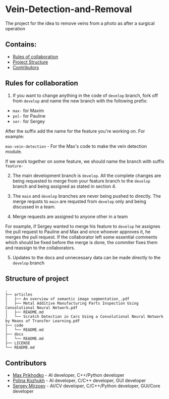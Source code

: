 # Vein-Detection-and-Removal
The project for the idea to remove veins from a photo as after a surgical operation

## Contains:

- [Rules of collaboration](#rules)
- [Project Structure](#structure)
- [Contributors](#thanks)

<a name="rules"/>

## Rules for collaboration

1) If you want to change anything in the code of `develop` branch, fork off from `develop` and name the new branch with the following prefix:

- `max-` for Maxim
- `pol-` for Pauline
- `ser-` for Sergey

After the suffix add the name for the feature you're working on. For example:

`max-vein-detection` - For the Max's code to make the vein detection module.

If we work together on some feature, we should name the branch with suffix `feature-`

2) The main development branch is `develop`. All the complete changes are being requested to merge from your feature branch to the `develop` branch and being assigned as stated in section 4.

3) The `main` and `develop` branches are never being pushed to directly. The merge requsts to `main` are requsted from `develop` only and being discussed in a team.

4) Merge requests are assigned to anyone other in a team

  For example, if Sergey wanted to merge his feature to `develop` he assignes the pull request to Pauline and Max and once whoever approves it, he merges the pull request. If the collaborator left some essential comments which should be fixed before the merge is done, the commiter fixes them and reassign to the collaborators.

5) Updates to the docs and unnecessary data can be made directly to the `develop` branch

<a name="structure"/>

## Structure of project

    .
    ├── articles
    │   ├── An overview of semantic image segmentation_.pdf
    │   ├── Metal Additive Manufacturing Parts Inspection Using Convolutional Neural Network.pdf
    │   ├── README.md
    │   └── Scratch Detection in Cars Using a Convolutional Neural Network by Means of Transfer Learning.pdf
    ├── code
    │   └── README.md
    ├── docs
    │   └── README.md
    ├── LICENSE
    └── README.md

<a name="thanks"/>

## Contributors

- [Max Prikhodko](https://github.com/max-prihodko) - AI developer, C++/Python developer
- [Polina Kozhukh](https://github.com/PolinaRise) - AI developer, C/C++ developer, GUI developer
- [Sergey Mirzoev](https://github.com/Mr-S-Mirzoev) - AI/CV developer, C/C++/Python developer, GUI/Core developer
